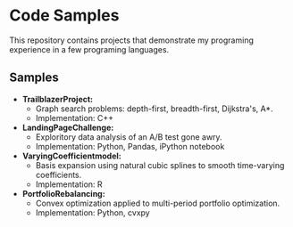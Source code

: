 # Code Samples

This repository contains projects that demonstrate my programing experience in a few programing languages.

## Samples
* **TrailblazerProject:** 
  * Graph search problems: depth-first, breadth-first, Dijkstra's, A*. 
  * Implementation: C++
* **LandingPageChallenge:** 
  * Exploritory data analysis of an A/B test gone awry. 
  * Implementation: Python, Pandas, iPython notebook
* **VaryingCoefficientmodel:**  
  * Basis expansion using natural cubic splines to smooth time-varying coefficients. 
  * Implementation: R
* **PortfolioRebalancing:** 
  * Convex optimization applied to multi-period portfolio optimization. 
  * Implementation: Python, cvxpy
